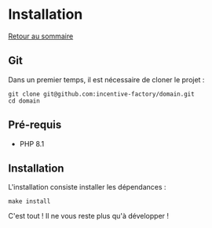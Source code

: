 # Installation

[Retour au sommaire](index.md)

## Git
Dans un premier temps, il est nécessaire de cloner le projet :
```
git clone git@github.com:incentive-factory/domain.git
cd domain
```

## Pré-requis
* PHP 8.1

## Installation
L'installation consiste installer les dépendances :
```
make install
```

C'est tout ! Il ne vous reste plus qu'à développer !
